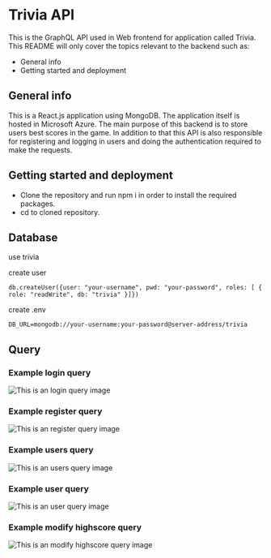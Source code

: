 # Trivia API

This is the GraphQL API used in Web frontend for application called Trivia.
This README will only cover the topics relevant to the backend such as:

* General info
* Getting started and deployment

## General info

This is a React.js application using MongoDB.
The application itself is hosted in Microsoft Azure.
The main purpose of this backend is to store users best scores in the game. 
In addition to that this API is also responsible for registering and logging in users and doing the authentication required to make the requests.

## Getting started and deployment

* Clone the repository and run npm i in order to install the required packages.
* cd to cloned repository.

## Database
use trivia

create user
```
db.createUser({user: "your-username", pwd: "your-password", roles: [ { role: "readWrite", db: "trivia" }]})
```

create .env
```
DB_URL=mongodb://your-username:your-password@server-address/trivia
```

## Query

### Example login query
![This is an login query image](https://users.metropolia.fi/~teemutr/queryimg/login.png)

### Example register query
![This is an register query image](https://users.metropolia.fi/~teemutr/queryimg/register.png)

### Example users query
![This is an users query image](https://users.metropolia.fi/~teemutr/queryimg/users.png)

### Example user query
![This is an user query image](https://users.metropolia.fi/~teemutr/queryimg/user.png)

### Example modify highscore query
![This is an modify highscore query image](https://users.metropolia.fi/~teemutr/queryimg/modifyhs.png)

